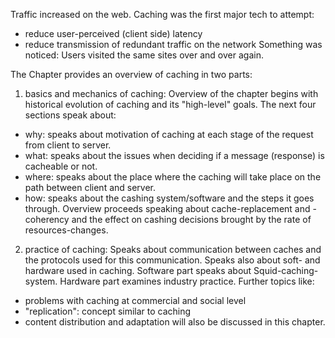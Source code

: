Traffic increased on the web. Caching was the first major tech to attempt:
- reduce user-perceived (client side) latency
- reduce transmission of redundant traffic on the network
Something was noticed: Users visited the same sites over and over again. 

The Chapter provides an overview of caching in two parts:

1. basics and mechanics of caching:
Overview of the chapter begins with historical evolution of caching and its "high-level" goals.
The next four sections speak about:
- why: speaks about motivation of caching at each stage of the request from client to server. 
- what: speaks about the issues when deciding if a message (response) is cacheable or not. 
- where: speaks about the place where the caching will take place on the path between client and server.
- how: speaks about the cashing system/software and the steps it goes through.
Overview proceeds speaking about cache-replacement and -coherency and the effect on cashing decisions brought by the rate of resources-changes.

2. practice of caching:
Speaks about communication between caches and the protocols used for this communication. 
Speaks also about soft- and hardware used in caching.
Software part speaks about Squid-caching-system. Hardware part examines industry practice. 
Further topics like:
- problems with caching at commercial and social level
- "replication": concept similar to caching
- content distribution and adaptation
will also be discussed in this chapter. 
